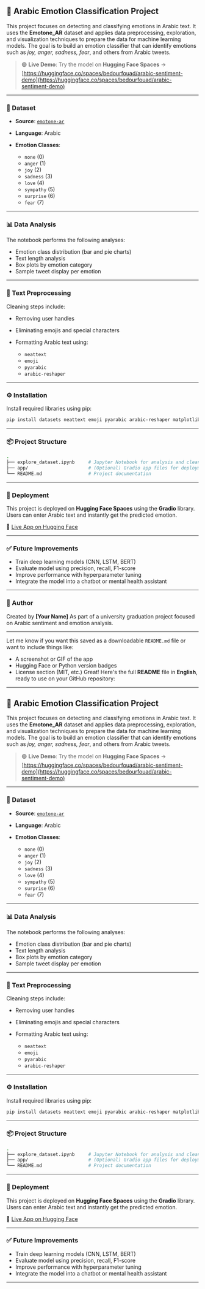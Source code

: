 ## 🧠 Arabic Emotion Classification Project

This project focuses on detecting and classifying emotions in Arabic text. It uses the **Emotone\_AR** dataset and applies data preprocessing, exploration, and visualization techniques to prepare the data for machine learning models. The goal is to build an emotion classifier that can identify emotions such as *joy, anger, sadness, fear*, and others from Arabic tweets.

> 🟢 **Live Demo**:
> Try the model on **Hugging Face Spaces** →
> [https://huggingface.co/spaces/bedourfouad/arabic-sentiment-demo](https://huggingface.co/spaces/bedourfouad/arabic-sentiment-demo)

---

### 📁 Dataset

* **Source**: [`emotone-ar`](https://huggingface.co/datasets/emotone-ar-cicling2017/emotone_ar)
* **Language**: Arabic
* **Emotion Classes**:

  * `none` (0)
  * `anger` (1)
  * `joy` (2)
  * `sadness` (3)
  * `love` (4)
  * `sympathy` (5)
  * `surprise` (6)
  * `fear` (7)

---

### 📊 Data Analysis

The notebook performs the following analyses:

* Emotion class distribution (bar and pie charts)
* Text length analysis
* Box plots by emotion category
* Sample tweet display per emotion

---

### 🧹 Text Preprocessing

Cleaning steps include:

* Removing user handles
* Eliminating emojis and special characters
* Formatting Arabic text using:

  * `neattext`
  * `emoji`
  * `pyarabic`
  * `arabic-reshaper`

---

### ⚙️ Installation

Install required libraries using pip:

```bash
pip install datasets neattext emoji pyarabic arabic-reshaper matplotlib seaborn pandas
```

---

### 📦 Project Structure

```bash
.
├── explore_dataset.ipynb     # Jupyter Notebook for analysis and cleaning
├── app/                      # (Optional) Gradio app files for deployment
└── README.md                 # Project documentation
```

---

### 🚀 Deployment

This project is deployed on **Hugging Face Spaces** using the **Gradio** library. Users can enter Arabic text and instantly get the predicted emotion.

🔗 [Live App on Hugging Face](https://huggingface.co/spaces/bedourfouad/arabic-sentiment-demo)

---

### ✅ Future Improvements

* Train deep learning models (CNN, LSTM, BERT)
* Evaluate model using precision, recall, F1-score
* Improve performance with hyperparameter tuning
* Integrate the model into a chatbot or mental health assistant

---

### 👤 Author

Created by **\[Your Name]**
As part of a university graduation project focused on Arabic sentiment and emotion analysis.

---

Let me know if you want this saved as a downloadable `README.md` file or want to include things like:

* A screenshot or GIF of the app
* Hugging Face or Python version badges
* License section (MIT, etc.)
Great! Here's the full **README** file in **English**, ready to use on your GitHub repository:

---

## 🧠 Arabic Emotion Classification Project

This project focuses on detecting and classifying emotions in Arabic text. It uses the **Emotone\_AR** dataset and applies data preprocessing, exploration, and visualization techniques to prepare the data for machine learning models. The goal is to build an emotion classifier that can identify emotions such as *joy, anger, sadness, fear*, and others from Arabic tweets.

> 🟢 **Live Demo**:
> Try the model on **Hugging Face Spaces** →
> [https://huggingface.co/spaces/bedourfouad/arabic-sentiment-demo](https://huggingface.co/spaces/bedourfouad/arabic-sentiment-demo)

---

### 📁 Dataset

* **Source**: [`emotone-ar`](https://huggingface.co/datasets/emotone-ar-cicling2017/emotone_ar)
* **Language**: Arabic
* **Emotion Classes**:

  * `none` (0)
  * `anger` (1)
  * `joy` (2)
  * `sadness` (3)
  * `love` (4)
  * `sympathy` (5)
  * `surprise` (6)
  * `fear` (7)

---

### 📊 Data Analysis

The notebook performs the following analyses:

* Emotion class distribution (bar and pie charts)
* Text length analysis
* Box plots by emotion category
* Sample tweet display per emotion

---

### 🧹 Text Preprocessing

Cleaning steps include:

* Removing user handles
* Eliminating emojis and special characters
* Formatting Arabic text using:

  * `neattext`
  * `emoji`
  * `pyarabic`
  * `arabic-reshaper`

---

### ⚙️ Installation

Install required libraries using pip:

```bash
pip install datasets neattext emoji pyarabic arabic-reshaper matplotlib seaborn pandas
```

---

### 📦 Project Structure

```bash
.
├── explore_dataset.ipynb     # Jupyter Notebook for analysis and cleaning
├── app/                      # (Optional) Gradio app files for deployment
└── README.md                 # Project documentation
```

---

### 🚀 Deployment

This project is deployed on **Hugging Face Spaces** using the **Gradio** library. Users can enter Arabic text and instantly get the predicted emotion.

🔗 [Live App on Hugging Face](https://huggingface.co/spaces/bedourfouad/arabic-sentiment-demo)

---

### ✅ Future Improvements

* Train deep learning models (CNN, LSTM, BERT)
* Evaluate model using precision, recall, F1-score
* Improve performance with hyperparameter tuning
* Integrate the model into a chatbot or mental health assistant

---


